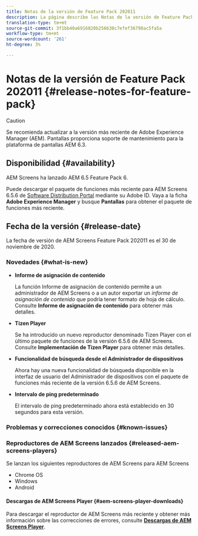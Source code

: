 ```yaml
---
title: Notas de la versión de Feature Pack 202011
description: La página describe las Notas de la versión de Feature Pack 2011.
translation-type: tm+mt
source-git-commit: 3f1bb40a6916820b256630c7efef36798ac5fa5a
workflow-type: tm+mt
source-wordcount: '261'
ht-degree: 3%

---
```



# Notas de la versión de Feature Pack 202011 {#release-notes-for-feature-pack}

>[!CAUTION]
>Se recomienda actualizar a la versión más reciente de Adobe Experience Manager (AEM). Pantallas proporciona soporte de mantenimiento para la plataforma de pantallas AEM 6.3.

## Disponibilidad {#availability}

AEM Screens ha lanzado AEM 6.5 Feature Pack 6.

Puede descargar el paquete de funciones más reciente para AEM Screens 6.5.6 de [Software Distribution Portal](https://experience.adobe.com/#/downloads/content/software-distribution/en/aem.html) mediante su Adobe ID. Vaya a la ficha **Adobe Experience Manager** y busque **Pantallas** para obtener el paquete de funciones más reciente.

## Fecha de la versión {#release-date}

La fecha de versión de AEM Screens Feature Pack 202011 es el 30 de noviembre de 2020.

### Novedades {#what-is-new}

* **Informe de asignación de contenido**

   La función Informe de asignación de contenido permite a un administrador de AEM Screens o a un autor exportar un *informe de asignación de contenido* que podría tener formato de hoja de cálculo.
Consulte **Informe de asignación de contenido** para obtener más detalles.


* **Tizen Player**

   Se ha introducido un nuevo reproductor denominado Tizen Player con el último paquete de funciones de la versión 6.5.6 de AEM Screens.
Consulte **Implementación de Tizen Player** para obtener más detalles.

* **Funcionalidad de búsqueda desde el Administrador de dispositivos**

   Ahora hay una nueva funcionalidad de búsqueda disponible en la interfaz de usuario del Administrador de dispositivos con el paquete de funciones más reciente de la versión 6.5.6 de AEM Screens.

* **Intervalo de ping predeterminado**

   El intervalo de ping predeterminado ahora está establecido en 30 segundos para esta versión.

### Problemas y correcciones conocidos {#known-issues}



### Reproductores de AEM Screens lanzados {#released-aem-screens-players}

Se lanzan los siguientes reproductores de AEM Screens para AEM Screens

* Chrome OS
* Windows
* Android

#### Descargas de AEM Screens Player {#aem-screens-player-downloads}

Para descargar el reproductor de AEM Screens más reciente y obtener más información sobre las correcciones de errores, consulte **[Descargas de AEM Screens Player](https://download.macromedia.com/screens/index.html)**.
